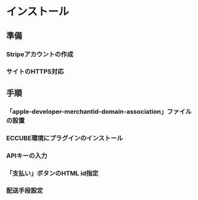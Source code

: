 # インストール

## 準備

### Stripeアカウントの作成

### サイトのHTTPS対応


## 手順

### 「apple-developer-merchantid-domain-association」ファイルの設置

### ECCUBE環境にプラグインのインストール

### APIキーの入力

### 「支払い」ボタンのHTML id指定

### 配送手段設定
